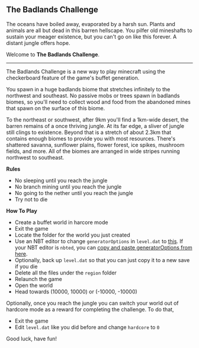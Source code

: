 ## The Badlands Challenge

The oceans have boiled away, evaporated by a harsh sun.
Plants and animals are all but dead in this barren hellscape.
You pilfer old mineshafts to sustain your meager existence,
but you can't go on like this forever.
A distant jungle offers hope.

Welcome to **The Badlands Challenge**.

-----

The Badlands Challenge is a new way to play minecraft using the checkerboard feature of the game's buffet generation.

You spawn in a huge badlands biome that stretches infinitely to the northwest and southeast.
No passive mobs or trees spawn in badlands biomes,
so you'll need to collect wood and food from the abandoned mines that spawn on the surface of this biome.

To the northeast or southwest, after 9km you'll find a 1km-wide desert,
the barren remains of a once thriving jungle.
At its far edge, a sliver of jungle still clings to existence.
Beyond that is a stretch of about 2.3km that contains enough biomes to provide you with most resources.
There's shattered savanna, sunflower plains, flower forest, ice spikes, mushroom fields, and more.
All of the biomes are arranged in wide stripes running northwest to southeast.

**Rules**

* No sleeping until you reach the jungle
* No branch mining until you reach the jungle
* No going to the nether until you reach the jungle
* Try not to die

**How To Play**

* Create a buffet world in harcore mode
* Exit the game
* Locate the folder for the world you just created
* Use an NBT editor to change `generatorOptions` in `level.dat` to [this](https://raw.githubusercontent.com/DMBuce/badlands-challenge/master/generatorOptions.json). If your NBT editor is `nbted`, you can [copy and paste generatorOptions from here](https://raw.githubusercontent.com/DMBuce/badlands-challenge/master/generatorOptions.nbted).
* Optionally, back up `level.dat` so that you can just copy it to a new save if you die
* Delete all the files under the `region` folder
* Relaunch the game
* Open the world
* Head towards (10000, 10000) or (-10000, -10000)

Optionally, once you reach the jungle you can switch your world out of hardcore mode as a reward for completing the challenge.
To do that,

* Exit the game
* Edit `level.dat` like you did before and change `hardcore` to `0`

Good luck, have fun!


